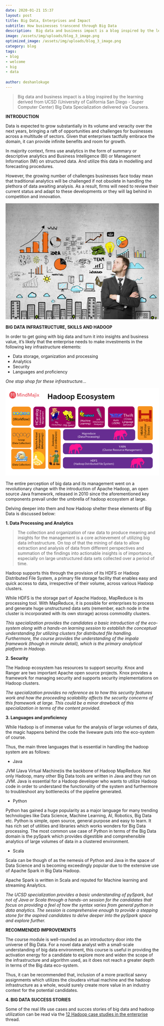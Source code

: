 ```yaml
---
date: 2020-01-21 15:37
layout: post
title: Big Data, Enterprises and Impact
subtitle: How businesses transcend through Big Data
description:  Big data and business impact is a blog inspired by the learning derived from UCSD (University of California San Diego - Super Computer Center) Big Data Specialization delivered via Coursera
image: /assets/img/uploads/blog_3_image.png
optimized_image: /assets/img/uploads/blog_3_image.png
category: blog
tags:
- blog
- welcome
- big
- data

author: deshanlokuge
---
```


> Big data and business impact is a blog inspired by the learning derived from UCSD (University of California San Diego - Super Computer Center) Big Data Specialization delivered via Coursera.

**INTRODUCTION**

Data is expected to grow substantially in its volume and veracity over the next years, bringing a raft of opportunities and challenges for businesses across a multitude of sectors. Given that enterprises tactfully embrace the domain, it can provide infinite benefits and room for growth.  

In majority context, firms use analytics in the form of summary or descriptive analytics and Business Intelligence (BI) or Management Information (MI) on structured data. And utilize this data in modelling and forecasting procedures.

However, the growing number of challenges businesses face today mean that traditional analytics will be challenged if not obsolete in handling the plethora of data awaiting analysis. As a result, firms will need to review their current status and adapt to these developments or they will lag behind in competition and innovation.

![business_and_big_data](/assets/img/uploads/blog_3_business.png)


**BIG DATA INFRASTRUCTURE, SKILLS AND HADOOP**

In order to get going with big data and turn it into insights and business value, it’s likely that the enterprise needs to make investments in the following key infrastructure elements:

* Data storage, organization and processing
* Analytics
* Security
* Languages and proficiency

_One stop shop for these infrastructure..._

![hadoop_eco_system](/assets/img/uploads/blog_3_hadoop.png)

The entire perception of big data and its management went on a revolutionary change with the introduction of Apache Hadoop, an open source Java framework, released in 2010 since the aforementioned key components prevail under the umbrella of hadoop ecosystem at large.

Delving deeper into them and how Hadoop shelter these elements of Big Data is discussed below:

**1. Data Processing and Analytics**

> The collection and organization of raw data to produce meaning and insights for the management is a core achievement of utilizing big data infrastructure. On top of that
the mining of data to allow extraction and analysis of data from different perspectives and summation of the findings into actionable insights is of importance, especially on large unstructured data sets collected over a period of time.

Hadoop supports this through the provision of its HDFS or Hadoop Distributed File System, a   primary file storage facility that enables easy and quick access to data, irrespective of their volume, across various Hadoop clusters.

While HDFS is the storage part of Apache Hadoop, MapReduce is its processing tool. With MapReduce, it is possible for enterprises to process and generate huge unstructured data sets (remember, each node in the cluster is incorporated with its own storage) across commodity clusters.

_This specialization provides the candidates a basic introduction of the eco-system along with a hands-on learning session to establish the conceptual understanding for utilizing clusters for distributed file handling. Furthermore, the course provides the understanding of the impala framework (though in minute detail), which is the primary analytical platform in Hadoop._

**2. Security**

The Hadoop ecosystem has resources to support security. Knox and Ranger are two important Apache open source projects. Knox provides a framework for managing security and supports security implementations on Hadoop clusters.

_The specialization provides no reference as to how this security features work and how the proceeding scalability affects the security concerns of this framework at large. This could be a minor drawback of this specialization in terms of the content provided._

**3. Languages and proficiency**

While Hadoop is of immense value for the analysis of large volumes of data, the magic happens behind the code the liveware puts into the eco-system of course.

Thus, the main three languages that is essential in handling the hadoop system are as follows:

* Java

JVM (Java Virtual Machine)is the backbone of Hadoop MapReduce. Not only Hadoop, many other Big Data tools are written in Java and they run on JVM.
Java is essential for a Hadoop developer who wants to utilize Hadoop code in order to understand the functionality of the system and furthermore to troubleshoot any bottlenecks of the pipeline generated.

* Python

Python has gained a huge popularity as a major language for many trending technologies like Data Science, Machine Learning, AI, Robotics, Big Data etc.
Python is simple, open source, general purpose and easy to learn. It has rich set of utilities and libraries which works wonders for Big Data processing. The most common use case of Python in terms of the Big Data domain is the pySpark which provides digestible and comprehensible analytics of large volumes of data in a clustered environment.

* Scala

Scala can be though of as the nemesis of Python and Java in the space of Data Science and is becoming exceedingly popular due to the extensive use of Apache Spark in Big Data Hadoop.

Apache Spark is written in Scala and reputed for Machine learning and streaming Analytics.

_The UCSD specialization provides a basic understanding of pySpark, but not of Java or Scala through a hands-on session for the candidates that focus on providing a feel of how the syntax varies from general python in data analytics. The session is comprehensive enough to provide a stepping stone for the aspired candidates to delve deeper into the pySpark space and explore further._


**RECOMMENDED IMPROVEMENTS**

The course module is well-rounded as an introductory door into the universe of Big Data.
For a novel data analyst with a small-scale understanding of big data environment, this course is useful in providing the activation energy for a candidate to explore more and widen the scope of the infrastructure and algorithm used, as it does not reach a greater depth in terms of the Big data eco-system.

Thus, it can be recommended that, inclusion of a more practical savvy assignments which utilizes the cloudera virtual machine and the hadoop infrastructure as a whole, would surely create more value in an industry context for the potential candidates.

**4. BIG DATA SUCCESS STORIES**

Some of the real life use cases and succes stories of big data and hadoop utilization can be read via the [12 Hadoop case studies in the enterprise](https://www.computerworld.com/article/3412201/12-hadoop-case-studies-in-the-enterprise.html#slide2) thread.
